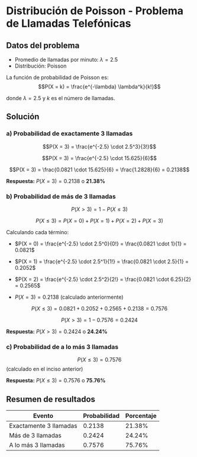 # Distribución de Poisson - Problema de Llamadas Telefónicas

## Datos del problema
- Promedio de llamadas por minuto: $\lambda = 2.5$
- Distribución: Poisson

La función de probabilidad de Poisson es:
$$P(X = k) = \frac{e^{-\lambda} \lambda^k}{k!}$$

donde $\lambda = 2.5$ y $k$ es el número de llamadas.

## Solución

### a) Probabilidad de exactamente 3 llamadas

$$P(X = 3) = \frac{e^{-2.5} \cdot 2.5^3}{3!}$$

$$P(X = 3) = \frac{e^{-2.5} \cdot 15.625}{6}$$

$$P(X = 3) = \frac{0.0821 \cdot 15.625}{6} = \frac{1.2828}{6} = 0.2138$$

**Respuesta:** $P(X = 3) = 0.2138$ o **21.38%**

### b) Probabilidad de más de 3 llamadas

$$P(X > 3) = 1 - P(X \leq 3)$$

$$P(X \leq 3) = P(X = 0) + P(X = 1) + P(X = 2) + P(X = 3)$$

Calculando cada término:

- $P(X = 0) = \frac{e^{-2.5} \cdot 2.5^0}{0!} = \frac{0.0821 \cdot 1}{1} = 0.0821$

- $P(X = 1) = \frac{e^{-2.5} \cdot 2.5^1}{1!} = \frac{0.0821 \cdot 2.5}{1} = 0.2052$

- $P(X = 2) = \frac{e^{-2.5} \cdot 2.5^2}{2!} = \frac{0.0821 \cdot 6.25}{2} = 0.2565$

- $P(X = 3) = 0.2138$ (calculado anteriormente)

$$P(X \leq 3) = 0.0821 + 0.2052 + 0.2565 + 0.2138 = 0.7576$$

$$P(X > 3) = 1 - 0.7576 = 0.2424$$

**Respuesta:** $P(X > 3) = 0.2424$ o **24.24%**

### c) Probabilidad de a lo más 3 llamadas

$$P(X \leq 3) = 0.7576$$ (calculado en el inciso anterior)

**Respuesta:** $P(X \leq 3) = 0.7576$ o **75.76%**

## Resumen de resultados

| Evento                 | Probabilidad | Porcentaje |
| ---------------------- | ------------ | ---------- |
| Exactamente 3 llamadas | 0.2138       | 21.38%     |
| Más de 3 llamadas      | 0.2424       | 24.24%     |
| A lo más 3 llamadas    | 0.7576       | 75.76%     |